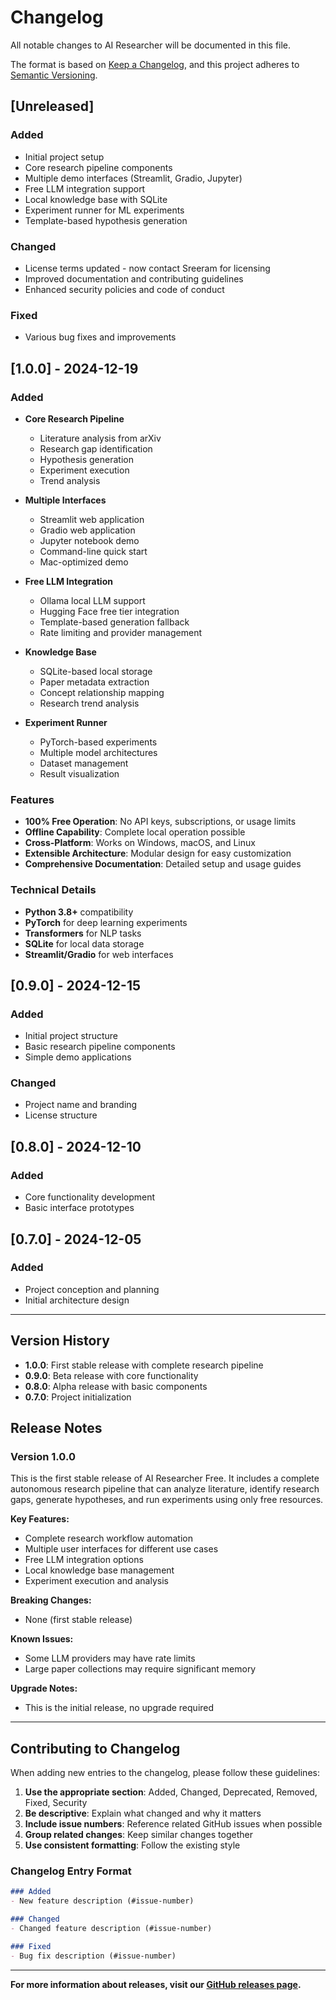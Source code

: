 # Changelog

All notable changes to AI Researcher will be documented in this file.

The format is based on [Keep a Changelog](https://keepachangelog.com/en/1.0.0/),
and this project adheres to [Semantic Versioning](https://semver.org/spec/v2.0.0.html).

## [Unreleased]

### Added
- Initial project setup
- Core research pipeline components
- Multiple demo interfaces (Streamlit, Gradio, Jupyter)
- Free LLM integration support
- Local knowledge base with SQLite
- Experiment runner for ML experiments
- Template-based hypothesis generation

### Changed
- License terms updated - now contact Sreeram for licensing
- Improved documentation and contributing guidelines
- Enhanced security policies and code of conduct

### Fixed
- Various bug fixes and improvements

## [1.0.0] - 2024-12-19

### Added
- **Core Research Pipeline**
  - Literature analysis from arXiv
  - Research gap identification
  - Hypothesis generation
  - Experiment execution
  - Trend analysis

- **Multiple Interfaces**
  - Streamlit web application
  - Gradio web application
  - Jupyter notebook demo
  - Command-line quick start
  - Mac-optimized demo

- **Free LLM Integration**
  - Ollama local LLM support
  - Hugging Face free tier integration
  - Template-based generation fallback
  - Rate limiting and provider management

- **Knowledge Base**
  - SQLite-based local storage
  - Paper metadata extraction
  - Concept relationship mapping
  - Research trend analysis

- **Experiment Runner**
  - PyTorch-based experiments
  - Multiple model architectures
  - Dataset management
  - Result visualization

### Features
- **100% Free Operation**: No API keys, subscriptions, or usage limits
- **Offline Capability**: Complete local operation possible
- **Cross-Platform**: Works on Windows, macOS, and Linux
- **Extensible Architecture**: Modular design for easy customization
- **Comprehensive Documentation**: Detailed setup and usage guides

### Technical Details
- **Python 3.8+** compatibility
- **PyTorch** for deep learning experiments
- **Transformers** for NLP tasks
- **SQLite** for local data storage
- **Streamlit/Gradio** for web interfaces

## [0.9.0] - 2024-12-15

### Added
- Initial project structure
- Basic research pipeline components
- Simple demo applications

### Changed
- Project name and branding
- License structure

## [0.8.0] - 2024-12-10

### Added
- Core functionality development
- Basic interface prototypes

## [0.7.0] - 2024-12-05

### Added
- Project conception and planning
- Initial architecture design

---

## Version History

- **1.0.0**: First stable release with complete research pipeline
- **0.9.0**: Beta release with core functionality
- **0.8.0**: Alpha release with basic components
- **0.7.0**: Project initialization

## Release Notes

### Version 1.0.0
This is the first stable release of AI Researcher Free. It includes a complete autonomous research pipeline that can analyze literature, identify research gaps, generate hypotheses, and run experiments using only free resources.

**Key Features:**
- Complete research workflow automation
- Multiple user interfaces for different use cases
- Free LLM integration options
- Local knowledge base management
- Experiment execution and analysis

**Breaking Changes:**
- None (first stable release)

**Known Issues:**
- Some LLM providers may have rate limits
- Large paper collections may require significant memory

**Upgrade Notes:**
- This is the initial release, no upgrade required

---

## Contributing to Changelog

When adding new entries to the changelog, please follow these guidelines:

1. **Use the appropriate section**: Added, Changed, Deprecated, Removed, Fixed, Security
2. **Be descriptive**: Explain what changed and why it matters
3. **Include issue numbers**: Reference related GitHub issues when possible
4. **Group related changes**: Keep similar changes together
5. **Use consistent formatting**: Follow the existing style

### Changelog Entry Format

```markdown
### Added
- New feature description (#issue-number)

### Changed
- Changed feature description (#issue-number)

### Fixed
- Bug fix description (#issue-number)
```

---

**For more information about releases, visit our [GitHub releases page](https://github.com/Sreeram5678/AI-Researcher/releases).**
